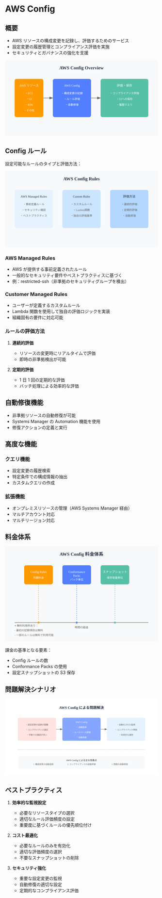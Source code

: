 # AWS Config

## 概要

- AWS リソースの構成変更を記録し、評価するためのサービス
- 設定変更の履歴管理とコンプライアンス評価を実施
- セキュリティとガバナンスの強化を支援

![AWS Config Overview](/image/management-monitoring&governance/logging-monitoring/config-overview.svg)

## Config ルール

設定可能なルールのタイプと評価方法：

![AWS Config Rules](/image/management-monitoring&governance/logging-monitoring/config-rules.svg)

### AWS Managed Rules

- AWS が提供する事前定義されたルール
- 一般的なセキュリティ要件やベストプラクティスに基づく
- 例：restricted-ssh（非準拠のセキュリティグループを検出）

### Customer Managed Rules

- ユーザーが定義するカスタムルール
- Lambda 関数を使用して独自の評価ロジックを実装
- 組織固有の要件に対応可能

### ルールの評価方法

1. **連続的評価**

   - リソースの変更時にリアルタイムで評価
   - 即時の非準拠検出が可能

2. **定期的評価**
   - 1 日 1 回の定期的な評価
   - バッチ処理による効率的な評価

## 自動修復機能

- 非準拠リソースの自動修復が可能
- Systems Manager の Automation 機能を使用
- 修復アクションの定義と実行

## 高度な機能

### クエリ機能

- 設定変更の履歴検索
- 特定条件での構成情報の抽出
- カスタムクエリの作成

### 拡張機能

- オンプレミスリソースの管理（AWS Systems Manager 経由）
- マルチアカウント対応
- マルチリージョン対応

## 料金体系

![AWS Config 料金体系](/image/management-monitoring&governance/logging-monitoring/config-pricing.svg)

課金の基準となる要素：

- Config ルールの数
- Conformance Packs の使用
- 設定スナップショットの S3 保存

## 問題解決シナリオ

![AWS Config 問題解決シナリオ](/image/management-monitoring&governance/logging-monitoring/config-scenario.svg)

## ベストプラクティス

1. **効率的な監視設定**

   - 必要なリソースタイプの選択
   - 適切なルール評価頻度の設定
   - 重要度に基づくルールの優先順位付け

2. **コスト最適化**

   - 必要なルールのみを有効化
   - 適切な評価頻度の選択
   - 不要なスナップショットの削除

3. **セキュリティ強化**
   - 重要な設定変更の監視
   - 自動修復の適切な設定
   - 定期的なコンプライアンス評価
